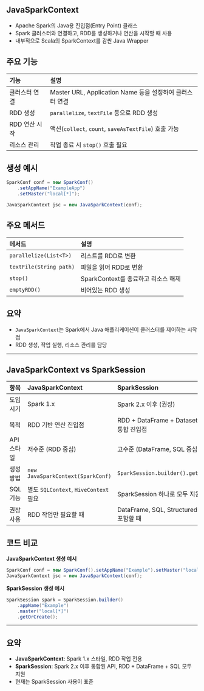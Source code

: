 
## JavaSparkContext

- Apache Spark의 Java용 진입점(Entry Point) 클래스
- Spark 클러스터와 연결하고, RDD를 생성하거나 연산을 시작할 때 사용
- 내부적으로 Scala의 SparkContext를 감싼 Java Wrapper

## 주요 기능

| 기능 | 설명 |
|:-----|:-----|
| 클러스터 연결 | Master URL, Application Name 등을 설정하여 클러스터 연결 |
| RDD 생성 | `parallelize`, `textFile` 등으로 RDD 생성 |
| RDD 연산 시작 | 액션(`collect`, `count`, `saveAsTextFile`) 호출 가능 |
| 리소스 관리 | 작업 종료 시 `stop()` 호출 필요 |

## 생성 예시
```java
SparkConf conf = new SparkConf()
    .setAppName("ExampleApp")
    .setMaster("local[*]");

JavaSparkContext jsc = new JavaSparkContext(conf);
```

## 주요 메서드

| 메서드 | 설명 |
|:-------|:-----|
| `parallelize(List<T>)` | 리스트를 RDD로 변환 |
| `textFile(String path)` | 파일을 읽어 RDD로 변환 |
| `stop()` | SparkContext를 종료하고 리소스 해제 |
| `emptyRDD()` | 비어있는 RDD 생성 |

## 요약

- `JavaSparkContext`는 Spark에서 Java 애플리케이션이 클러스터를 제어하는 시작점
- RDD 생성, 작업 실행, 리소스 관리를 담당

---

## JavaSparkContext vs SparkSession

| 항목 | JavaSparkContext | SparkSession |
|:-----|:-----------------|:-------------|
| 도입 시기 | Spark 1.x | Spark 2.x 이후 (권장) |
| 목적 | RDD 기반 연산 진입점 | RDD + DataFrame + Dataset 모든 연산 통합 진입점 |
| API 스타일 | 저수준 (RDD 중심) | 고수준 (DataFrame, SQL 중심) |
| 생성 방법 | `new JavaSparkContext(SparkConf)` | `SparkSession.builder().getOrCreate()` |
| SQL 기능 | 별도 `SQLContext`, `HiveContext` 필요 | SparkSession 하나로 모두 지원 |
| 권장 사용 | RDD 작업만 필요할 때 | DataFrame, SQL, Structured Streaming 포함할 때 |

## 코드 비교

**JavaSparkContext 생성 예시**
```java
SparkConf conf = new SparkConf().setAppName("Example").setMaster("local[*]");
JavaSparkContext jsc = new JavaSparkContext(conf);
```

**SparkSession 생성 예시**
```java
SparkSession spark = SparkSession.builder()
    .appName("Example")
    .master("local[*]")
    .getOrCreate();
```

---

## 요약

- **JavaSparkContext**: Spark 1.x 스타일, RDD 작업 전용
- **SparkSession**: Spark 2.x 이후 통합된 API, RDD + DataFrame + SQL 모두 지원
- 현재는 SparkSession 사용이 표준

